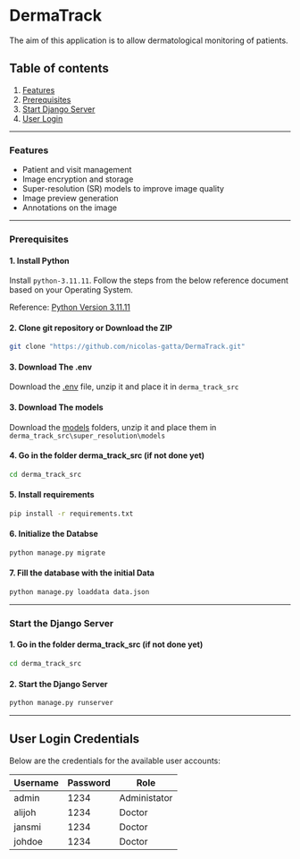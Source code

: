 # DermaTrack
The aim of this application is to allow dermatological monitoring of patients.


## Table of contents
1. [Features](#features)
2. [Prerequisites](#prerequisites)
3. [Start Django Server](#start-the-django-server)
4. [User Login](#user-login-credentials)

---

### Features

- Patient and visit management
- Image encryption and storage
- Super-resolution (SR) models to improve image quality
- Image preview generation
- Annotations on the image

---
### Prerequisites

#### 1. Install Python
Install ```python-3.11.11```. Follow the steps from the below reference document based on your Operating System.

Reference: [Python Version 3.11.11](https://www.python.org/downloads/release/python-31111/)

#### 2. Clone git repository or Download the ZIP
```bash
git clone "https://github.com/nicolas-gatta/DermaTrack.git"
```

#### 3. Download The .env
Download the [.env](https://www.python.org/downloads/release/python-31111/) file, unzip it and place it  in ```derma_track_src```

#### 3. Download The models
Download the [models](https://www.python.org/downloads/release/python-31111/) folders, unzip it and place them  in ```derma_track_src\super_resolution\models```

#### 4. Go in the folder derma_track_src (if not done yet)
```bash
cd derma_track_src
```

#### 5. Install requirements
```bash
pip install -r requirements.txt
```

#### 6. Initialize the Databse
```bash
python manage.py migrate
```

#### 7. Fill the database with the initial Data
```bash
python manage.py loaddata data.json
```

---
### Start the Django Server

#### 1. Go in the folder derma_track_src (if not done yet)
```bash
cd derma_track_src
```

#### 2. Start the Django Server
```bash
python manage.py runserver
```
---
## User Login Credentials

Below are the credentials for the available user accounts:

 **Username**       | **Password** | **Role**     |
--------------------| ------------ | ------------ |
admin               | 1234         | Administator |
alijoh              | 1234         | Doctor       |
jansmi              | 1234         | Doctor       |
johdoe              | 1234         | Doctor       |